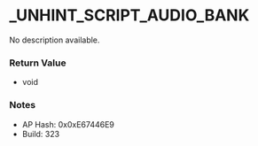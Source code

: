 # _UNHINT_SCRIPT_AUDIO_BANK

No description available.

### Return Value
* void

### Notes
* AP Hash: 0x0xE67446E9
* Build: 323

